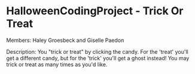 # HalloweenCodingProject - Trick Or Treat
Members: Haley Groesbeck and Giselle Paedon

Description: You "trick or treat" by clicking the candy. For the 'treat' you'll get a different candy, 
but for the 'trick' you'll get a ghost instead! You may trick or treat as many times as you'd like.
